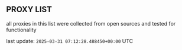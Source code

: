 ## PROXY LIST

all proxies in this list were collected from open sources and tested for functionality

last update: `2025-03-31 07:12:28.488450+00:00` UTC